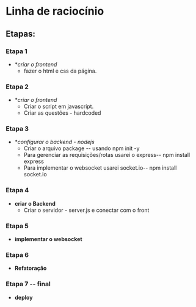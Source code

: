 # Linha de raciocínio
## Etapas:

### Etapa 1 
* **criar o frontend*
    * fazer o html e css da página.


### Etapa 2  
* **criar o frontend*
    * Criar o script em javascript.
    * Criar as questões - hardcoded 

### Etapa 3 
* **configurar o backend - nodejs*
    * Criar o arquivo package -- usando npm init -y
    * Para gerenciar as requisições/rotas usarei o express-- npm install express
    * Para implementar o websocket usarei socket.io-- npm install socket.io

### Etapa 4 
* **criar o Backend**
    * Criar o servidor - server.js e conectar com o front


### Etapa 5 
* **implementar o websocket**


### Etapa 6 
* **Refatoração**
### Etapa 7 -- final
* **deploy**



